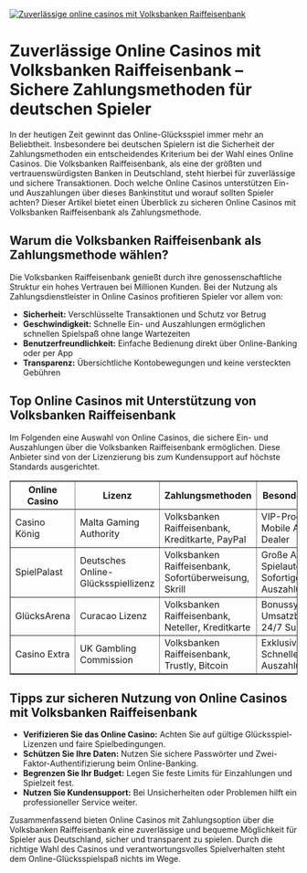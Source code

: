 [![Zuverlässige online casinos mit Volksbanken Raiffeisenbank](https://123-caf.pages.dev/gitsignup.png)](https://vrmoo.ru/Bt82HjjY)

<h1>Zuverlässige Online Casinos mit Volksbanken Raiffeisenbank – Sichere Zahlungsmethoden für deutschen Spieler</h1>  <p>In der heutigen Zeit gewinnt das Online-Glücksspiel immer mehr an Beliebtheit. Insbesondere bei deutschen Spielern ist die Sicherheit der Zahlungsmethoden ein entscheidendes Kriterium bei der Wahl eines Online Casinos. Die Volksbanken Raiffeisenbank, als eine der größten und vertrauenswürdigsten Banken in Deutschland, steht hierbei für zuverlässige und sichere Transaktionen. Doch welche Online Casinos unterstützen Ein- und Auszahlungen über dieses Bankinstitut und worauf sollten Spieler achten? Dieser Artikel bietet einen Überblick zu sicheren Online Casinos mit Volksbanken Raiffeisenbank als Zahlungsmethode.</p>  <h2>Warum die Volksbanken Raiffeisenbank als Zahlungsmethode wählen?</h2> <p>Die Volksbanken Raiffeisenbank genießt durch ihre genossenschaftliche Struktur ein hohes Vertrauen bei Millionen Kunden. Bei der Nutzung als Zahlungsdienstleister in Online Casinos profitieren Spieler vor allem von:</p> <ul>   <li><strong>Sicherheit:</strong> Verschlüsselte Transaktionen und Schutz vor Betrug</li>   <li><strong>Geschwindigkeit:</strong> Schnelle Ein- und Auszahlungen ermöglichen schnellen Spielspaß ohne lange Wartezeiten</li>   <li><strong>Benutzerfreundlichkeit:</strong> Einfache Bedienung direkt über Online-Banking oder per App</li>   <li><strong>Transparenz:</strong> Übersichtliche Kontobewegungen und keine versteckten Gebühren</li> </ul>  <h2>Top Online Casinos mit Unterstützung von Volksbanken Raiffeisenbank</h2> <p>Im Folgenden eine Auswahl von Online Casinos, die sichere Ein- und Auszahlungen über die Volksbanken Raiffeisenbank ermöglichen. Diese Anbieter sind von der Lizenzierung bis zum Kundensupport auf höchste Standards ausgerichtet.</p>  <table border="1" cellpadding="8" cellspacing="0">   <thead>     <tr>       <th>Online Casino</th>       <th>Lizenz</th>       <th>Zahlungsmethoden</th>       <th>Besondere Features</th>     </tr>   </thead>   <tbody>     <tr>       <td>Casino König</td>       <td>Malta Gaming Authority</td>       <td>Volksbanken Raiffeisenbank, Kreditkarte, PayPal</td>       <td>VIP-Programm, Mobile App, Live Dealer</td>     </tr>     <tr>       <td>SpielPalast</td>       <td>Deutsches Online-Glücksspiellizenz</td>       <td>Volksbanken Raiffeisenbank, Sofortüberweisung, Skrill</td>       <td>Große Auswahl Spielautomaten, Sofortige Auszahlungen</td>     </tr>     <tr>       <td>GlücksArena</td>       <td>Curacao Lizenz</td>       <td>Volksbanken Raiffeisenbank, Neteller, Kreditkarte</td>       <td>Bonussystem ohne Umsatzbedingungen, 24/7 Support</td>     </tr>     <tr>       <td>Casino Extra</td>       <td>UK Gambling Commission</td>       <td>Volksbanken Raiffeisenbank, Trustly, Bitcoin</td>       <td>Exklusive Turniere, Schnelle Auszahlungen</td>     </tr>   </tbody> </table>  <h2>Tipps zur sicheren Nutzung von Online Casinos mit Volksbanken Raiffeisenbank</h2> <ul>   <li><strong>Verifizieren Sie das Online Casino:</strong> Achten Sie auf gültige Glücksspiel-Lizenzen und faire Spielbedingungen.</li>   <li><strong>Schützen Sie Ihre Daten:</strong> Nutzen Sie sichere Passwörter und Zwei-Faktor-Authentifizierung beim Online-Banking.</li>   <li><strong>Begrenzen Sie Ihr Budget:</strong> Legen Sie feste Limits für Einzahlungen und Spielzeit fest.</li>   <li><strong>Nutzen Sie Kundensupport:</strong> Bei Unsicherheiten oder Problemen hilft ein professioneller Service weiter.</li> </ul>  <p>Zusammenfassend bieten Online Casinos mit Zahlungsoption über die Volksbanken Raiffeisenbank eine zuverlässige und bequeme Möglichkeit für Spieler aus Deutschland, sicher und transparent zu spielen. Durch die richtige Wahl des Casinos und verantwortungsvolles Spielverhalten steht dem Online-Glücksspielspaß nichts im Wege.</p>
